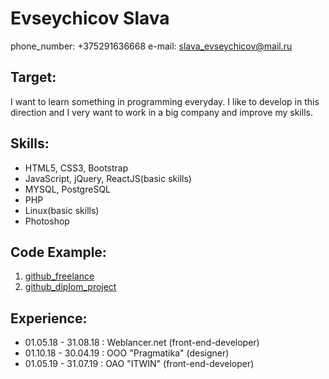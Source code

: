 # Evseychicov Slava
phone_number: +375291636668
e-mail: slava_evseychicov@mail.ru

## Target:
I want to learn something in programming everyday. I like to develop in this direction and I very want to work in a big company and improve my skills.

## Skills:
* HTML5, CSS3, Bootstrap
* JavaScript, jQuery, ReactJS(basic skills)
* MYSQL, PostgreSQL
* PHP
* Linux(basic skills)
* Photoshop

## Code Example:
1. [github_freelance](https://github.com/evseychicov/web-sites-)
2. [github_diplom_project](https://github.com/evseychicov/DIPLOM)

## Experience:
* 01.05.18 - 31.08.18 : Weblancer.net (front-end-developer)
* 01.10.18 - 30.04.19 : OOO "Pragmatika" (designer)
* 01.05.19 - 31.07.19 : OAO "ITWIN" (front-end-developer)

